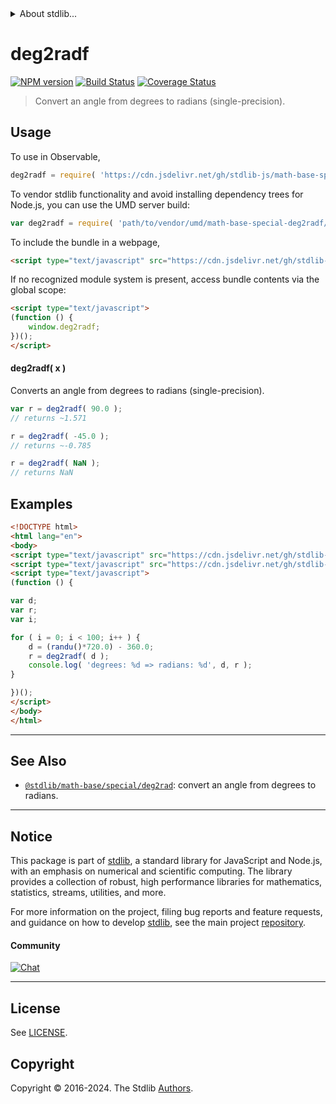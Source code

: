 <!--

@license Apache-2.0

Copyright (c) 2020 The Stdlib Authors.

Licensed under the Apache License, Version 2.0 (the "License");
you may not use this file except in compliance with the License.
You may obtain a copy of the License at

   http://www.apache.org/licenses/LICENSE-2.0

Unless required by applicable law or agreed to in writing, software
distributed under the License is distributed on an "AS IS" BASIS,
WITHOUT WARRANTIES OR CONDITIONS OF ANY KIND, either express or implied.
See the License for the specific language governing permissions and
limitations under the License.

-->


<details>
  <summary>
    About stdlib...
  </summary>
  <p>We believe in a future in which the web is a preferred environment for numerical computation. To help realize this future, we've built stdlib. stdlib is a standard library, with an emphasis on numerical and scientific computation, written in JavaScript (and C) for execution in browsers and in Node.js.</p>
  <p>The library is fully decomposable, being architected in such a way that you can swap out and mix and match APIs and functionality to cater to your exact preferences and use cases.</p>
  <p>When you use stdlib, you can be absolutely certain that you are using the most thorough, rigorous, well-written, studied, documented, tested, measured, and high-quality code out there.</p>
  <p>To join us in bringing numerical computing to the web, get started by checking us out on <a href="https://github.com/stdlib-js/stdlib">GitHub</a>, and please consider <a href="https://opencollective.com/stdlib">financially supporting stdlib</a>. We greatly appreciate your continued support!</p>
</details>

# deg2radf

[![NPM version][npm-image]][npm-url] [![Build Status][test-image]][test-url] [![Coverage Status][coverage-image]][coverage-url] <!-- [![dependencies][dependencies-image]][dependencies-url] -->

> Convert an angle from degrees to radians (single-precision).



<section class="usage">

## Usage

To use in Observable,

```javascript
deg2radf = require( 'https://cdn.jsdelivr.net/gh/stdlib-js/math-base-special-deg2radf@umd/browser.js' )
```

To vendor stdlib functionality and avoid installing dependency trees for Node.js, you can use the UMD server build:

```javascript
var deg2radf = require( 'path/to/vendor/umd/math-base-special-deg2radf/index.js' )
```

To include the bundle in a webpage,

```html
<script type="text/javascript" src="https://cdn.jsdelivr.net/gh/stdlib-js/math-base-special-deg2radf@umd/browser.js"></script>
```

If no recognized module system is present, access bundle contents via the global scope:

```html
<script type="text/javascript">
(function () {
    window.deg2radf;
})();
</script>
```

#### deg2radf( x )

Converts an angle from degrees to radians (single-precision).

```javascript
var r = deg2radf( 90.0 );
// returns ~1.571

r = deg2radf( -45.0 );
// returns ~-0.785

r = deg2radf( NaN );
// returns NaN
```

</section>

<!-- /.usage -->

<section class="examples">

## Examples

<!-- eslint no-undef: "error" -->

```html
<!DOCTYPE html>
<html lang="en">
<body>
<script type="text/javascript" src="https://cdn.jsdelivr.net/gh/stdlib-js/random-base-randu@umd/browser.js"></script>
<script type="text/javascript" src="https://cdn.jsdelivr.net/gh/stdlib-js/math-base-special-deg2radf@umd/browser.js"></script>
<script type="text/javascript">
(function () {

var d;
var r;
var i;

for ( i = 0; i < 100; i++ ) {
    d = (randu()*720.0) - 360.0;
    r = deg2radf( d );
    console.log( 'degrees: %d => radians: %d', d, r );
}

})();
</script>
</body>
</html>
```

</section>

<!-- /.examples -->

<!-- C interface documentation. -->



<!-- Section for related `stdlib` packages. Do not manually edit this section, as it is automatically populated. -->

<section class="related">

* * *

## See Also

-   <span class="package-name">[`@stdlib/math-base/special/deg2rad`][@stdlib/math/base/special/deg2rad]</span><span class="delimiter">: </span><span class="description">convert an angle from degrees to radians.</span>

</section>

<!-- /.related -->

<!-- Section for all links. Make sure to keep an empty line after the `section` element and another before the `/section` close. -->


<section class="main-repo" >

* * *

## Notice

This package is part of [stdlib][stdlib], a standard library for JavaScript and Node.js, with an emphasis on numerical and scientific computing. The library provides a collection of robust, high performance libraries for mathematics, statistics, streams, utilities, and more.

For more information on the project, filing bug reports and feature requests, and guidance on how to develop [stdlib][stdlib], see the main project [repository][stdlib].

#### Community

[![Chat][chat-image]][chat-url]

---

## License

See [LICENSE][stdlib-license].


## Copyright

Copyright &copy; 2016-2024. The Stdlib [Authors][stdlib-authors].

</section>

<!-- /.stdlib -->

<!-- Section for all links. Make sure to keep an empty line after the `section` element and another before the `/section` close. -->

<section class="links">

[npm-image]: http://img.shields.io/npm/v/@stdlib/math-base-special-deg2radf.svg
[npm-url]: https://npmjs.org/package/@stdlib/math-base-special-deg2radf

[test-image]: https://github.com/stdlib-js/math-base-special-deg2radf/actions/workflows/test.yml/badge.svg?branch=v0.2.1
[test-url]: https://github.com/stdlib-js/math-base-special-deg2radf/actions/workflows/test.yml?query=branch:v0.2.1

[coverage-image]: https://img.shields.io/codecov/c/github/stdlib-js/math-base-special-deg2radf/main.svg
[coverage-url]: https://codecov.io/github/stdlib-js/math-base-special-deg2radf?branch=main

<!--

[dependencies-image]: https://img.shields.io/david/stdlib-js/math-base-special-deg2radf.svg
[dependencies-url]: https://david-dm.org/stdlib-js/math-base-special-deg2radf/main

-->

[chat-image]: https://img.shields.io/gitter/room/stdlib-js/stdlib.svg
[chat-url]: https://app.gitter.im/#/room/#stdlib-js_stdlib:gitter.im

[stdlib]: https://github.com/stdlib-js/stdlib

[stdlib-authors]: https://github.com/stdlib-js/stdlib/graphs/contributors

[umd]: https://github.com/umdjs/umd
[es-module]: https://developer.mozilla.org/en-US/docs/Web/JavaScript/Guide/Modules

[deno-url]: https://github.com/stdlib-js/math-base-special-deg2radf/tree/deno
[deno-readme]: https://github.com/stdlib-js/math-base-special-deg2radf/blob/deno/README.md
[umd-url]: https://github.com/stdlib-js/math-base-special-deg2radf/tree/umd
[umd-readme]: https://github.com/stdlib-js/math-base-special-deg2radf/blob/umd/README.md
[esm-url]: https://github.com/stdlib-js/math-base-special-deg2radf/tree/esm
[esm-readme]: https://github.com/stdlib-js/math-base-special-deg2radf/blob/esm/README.md
[branches-url]: https://github.com/stdlib-js/math-base-special-deg2radf/blob/main/branches.md

[stdlib-license]: https://raw.githubusercontent.com/stdlib-js/math-base-special-deg2radf/main/LICENSE

<!-- <related-links> -->

[@stdlib/math/base/special/deg2rad]: https://github.com/stdlib-js/math-base-special-deg2rad/tree/umd

<!-- </related-links> -->

</section>

<!-- /.links -->
